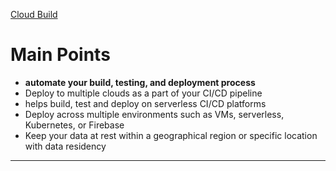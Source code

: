 [Cloud Build](https://cloud.google.com/build)

# Main Points

-   **automate your build, testing, and deployment process**
-   Deploy to multiple clouds as a part of your CI/CD pipeline
-   helps build, test and deploy on serverless CI/CD platforms
-   Deploy across multiple environments such as VMs, serverless, Kubernetes, or Firebase
-   Keep your data at rest within a geographical region or specific location with data residency

---
